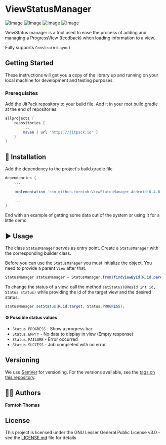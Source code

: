 # ViewStatusManager

![Image](https://img.shields.io/badge/version-0.4.0-blue.svg) ![Image](https://img.shields.io/badge/license-LGPL3.0-blue.svg)  ![Image](https://img.shields.io/badge/build-passing-green.svg)  ![Image](https://img.shields.io/badge/dependencies-up%20to%20date-green.svg)

ViewStatus manager is a tool used to ease the process of adding and managing a ProgressView (feedback) when loading information to a view.

Fully supports `ConstraintLayout`

## Getting Started

These instructions will get you a copy of the library up and running on your local machine for development and testing purposes.

### Prerequisites

Add the JitPack repository to your build file.
Add it in your root build.gradle at the end of repositories

```gradle
allprojects {
    repositories {
        ...
        maven { url 'https://jitpack.io' }
    }
}
```

## 💾 Installation 

Add the dependency to the project's build.gradle file

```gradle
dependencies {
    ...
    
    implementation 'com.github.forntoh:ViewStatusManager-Android:0.4.0'
    
    ...
}
```

End with an example of getting some data out of the system or using it for a little demo

## ▶️ Usage 

The class `StatusManager` serves as entry point. Create a `StatusManager` with the corresponding builder class.

Before you can use the `StatusManager` you must initialize the object. You need to provide a parent `View` after that.

```java
StatusManager statusManager = StatusManager.from(findViewById(R.id.parent));
```

To change the status of a view, call the method `setStatus(@ResId int id, Status status)` while providing the id of the target view and the desired status.

```java
statusManager.setStatus(R.id.target, Status.PROGRESS);
```

#### ⚙ Possible status values
* `Status.PROGRESS` - Show a progress bar
* `Status.EMPTY` - No data to display in view (Empty response)
* `Status.FAILURE` - Error occurred
* `Status.SUCCESS` - Job completed with no error

## Versioning

We use [SemVer](http://semver.org/) for versioning. For the versions available, see the [tags on this repository](https://github.com/forntoh/ViewStatusManager-Android/tags). 

## 👨‍💻 Authors

**Forntoh Thomas**

## License

This project is licensed under the GNU Lesser General Public License v3.0 - see the [LICENSE.md](LICENSE.md) file for details